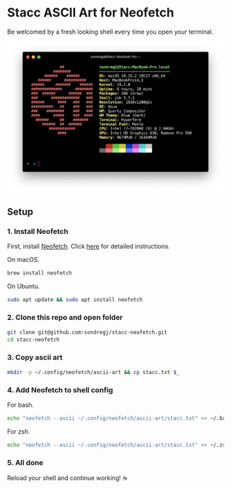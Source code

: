 # Stacc ASCII Art for Neofetch

Be welcomed by a fresh looking shell every time you open your terminal.

![Preview](/preview.png)

## Setup

### 1. Install Neofetch

First, install [Neofetch](https://github.com/dylanaraps/neofetch). Click [here](https://github.com/dylanaraps/neofetch/wiki/Installation) for detailed instructions.

On macOS.

```bash
brew install neofetch
```

On Ubuntu.

```bash
sudo apt update && sudo apt install neofetch
```

### 2. Clone this repo and open folder

```bash
git clone git@github.com:sondregj/stacc-neofetch.git
cd stacc-neofetch
```

### 3. Copy ascii art

```bash
mkdir -p ~/.config/neofetch/ascii-art && cp stacc.txt $_
```

### 4. Add Neofetch to shell config

For bash.

```bash
echo "neofetch --ascii ~/.config/neofetch/ascii-art/stacc.txt" >> ~/.bashrc
```

For zsh.

```zsh
echo "neofetch --ascii ~/.config/neofetch/ascii-art/stacc.txt" >> ~/.zshrc
```

### 5. All done

Reload your shell and continue working! ☕️